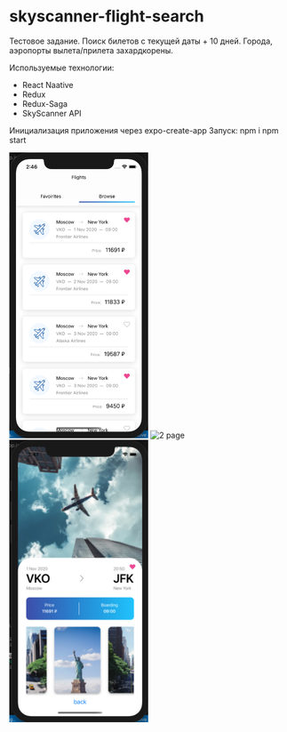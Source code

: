 # skyscanner-flight-search

Тестовое задание.
Поиск билетов с текущей даты + 10 дней.
Города, аэропорты вылета/прилета захардкорены.

Используемые технологии:
  - React Naative
  - Redux
  - Redux-Saga
  - SkyScanner API

Инициализация приложения через expo-create-app
Запуск: 
  npm i
  npm start
  
  <img src="./assets/sky1.png" width="250" alt="1 page">
  <img src="./assets/sk2.png" width="250" alt="2 page">
  <img src="./assets/sky3.png" width="250" alt="1 page">

